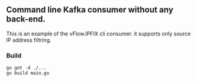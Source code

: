 ## Command line Kafka consumer without any back-end.
This is an example of the vFlow.IPFIX cli consumer. it supports only source IP address filtring. 

### Build

```
go get -d ./...
go build main.go
```
